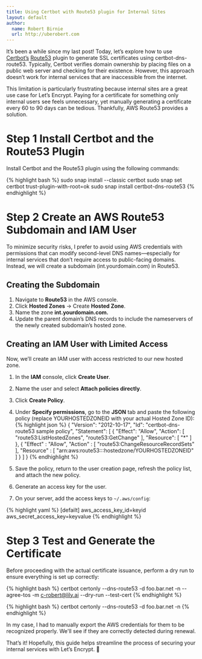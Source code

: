 ```yaml
---
title: Using Certbot with Route53 plugin for Internal Sites
layout: default
author:
  name: Robert Birnie
  url: http://uberobert.com
---
```


It’s been a while since my last post! Today, let’s explore how to use [Certbot’s](https://certbot.eff.org/instructions?ws=nginx&os=ubuntufocal) [Route53](https://certbot-dns-route53.readthedocs.io/en/stable/) plugin to generate SSL certificates using certbot-dns-route53. Typically, Certbot verifies domain ownership by placing files on a public web server and checking for their existence. However, this approach doesn’t work for internal services that are inaccessible from the internet.

This limitation is particularly frustrating because internal sites are a great use case for Let’s Encrypt. Paying for a certificate for something only internal users see feels unnecessary, yet manually generating a certificate every 60 to 90 days can be tedious. Thankfully, AWS Route53 provides a solution.

# Step 1 Install Certbot and the Route53 Plugin

Install Certbot and the Route53 plugin using the following commands:

{% highlight bash %}
sudo snap install --classic certbot
sudo snap set certbot trust-plugin-with-root=ok
sudo snap install certbot-dns-route53
{% endhighlight %}

# Step 2 Create an AWS Route53 Subdomain and IAM User

To minimize security risks, I prefer to avoid using AWS credentials with permissions that can modify second-level DNS names—especially for internal services that don’t require access to public-facing domains. Instead, we will create a subdomain (int.yourdomain.com) in Route53.

## Creating the Subdomain

1. Navigate to **Route53** in the AWS console.
2. Click **Hosted Zones** → Create **Hosted Zone**.
3. Name the zone **int.yourdomain.com.**
4. Update the parent domain’s DNS records to include the nameservers of the newly created subdomain’s hosted zone.

## Creating an IAM User with Limited Access

Now, we’ll create an IAM user with access restricted to our new hosted zone.

1. In the **IAM** console, click **Create User**.
2. Name the user and select **Attach policies directly**.
3. Click **Create Policy**.
4. Under **Specify permissions**, go to the **JSON** tab and paste the following policy (replace YOURHOSTEDZONEID with your actual Hosted Zone ID):
{% highlight json %}
{
    "Version": "2012-10-17",
    "Id": "certbot-dns-route53 sample policy",
    "Statement": [
        {
            "Effect": "Allow",
            "Action": [
                "route53:ListHostedZones",
                "route53:GetChange"
            ],
            "Resource": [
                "*"
            ]
        },
        {
            "Effect" : "Allow",
            "Action" : [
                "route53:ChangeResourceRecordSets"
            ],
            "Resource" : [
                "arn:aws:route53:::hostedzone/YOURHOSTEDZONEID"
            ]
        }
    ]
}
{% endhighlight %}

5. Save the policy, return to the user creation page, refresh the policy list, and attach the new policy.
6. Generate an access key for the user.
7. On your server, add the access keys to `~/.aws/config`:

{% highlight yaml %}
[defailt]
aws_access_key_id=keyid
aws_secret_access_key=keyvalue
{% endhighlight %}

# Step 3 Test and Generate the Certificate

Before proceeding with the actual certificate issuance, perform a dry run to ensure everything is set up correctly:

{% highlight bash %}
certbot certonly --dns-route53 -d foo.bar.net -n --agree-tos -m c-robert@lily.ai --dry-run --test-cert
{% endhighlight %}

{% highlight bash %}
certbot certonly --dns-route53 -d foo.bar.net -n
{% endhighlight %}

In my case, I had to manually export the AWS credentials for them to be recognized properly. We'll see if they are correctly detected during renewal.

That’s it! Hopefully, this guide helps streamline the process of securing your internal services with Let’s Encrypt. 🚀